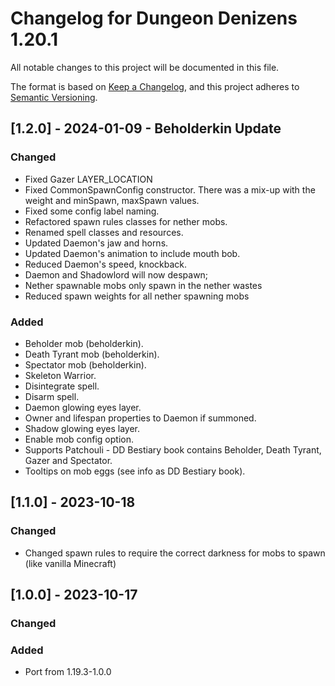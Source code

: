 # Changelog for Dungeon Denizens 1.20.1

All notable changes to this project will be documented in this file.

The format is based on [Keep a Changelog](https://keepachangelog.com/en/1.0.0/),
and this project adheres to [Semantic Versioning](https://semver.org/spec/v2.0.0.html).

## [1.2.0] - 2024-01-09 - Beholderkin Update

### Changed

- Fixed Gazer LAYER_LOCATION
- Fixed CommonSpawnConfig constructor. There was a mix-up with the weight and minSpawn, maxSpawn values.
- Fixed some config label naming.
- Refactored spawn rules classes for nether mobs.
- Renamed spell classes and resources.
- Updated Daemon's jaw and horns.
- Updated Daemon's animation to include mouth bob.
- Reduced Daemon's speed, knockback.
- Daemon and Shadowlord will now despawn;
- Nether spawnable mobs only spawn in the nether wastes
- Reduced spawn weights for all nether spawning mobs

### Added

- Beholder mob (beholderkin).
- Death Tyrant mob (beholderkin).
- Spectator mob (beholderkin).
- Skeleton Warrior.
- Disintegrate spell.
- Disarm spell.
- Daemon glowing eyes layer.
- Owner and lifespan properties to Daemon if summoned.
- Shadow glowing eyes layer.
- Enable mob config option.
- Supports Patchouli - DD Bestiary book contains Beholder, Death Tyrant, Gazer and Spectator. 
- Tooltips on mob eggs (see info as DD Bestiary book).

## [1.1.0] - 2023-10-18

### Changed

- Changed spawn rules to require the correct darkness for mobs to spawn (like vanilla Minecraft)


## [1.0.0] - 2023-10-17

### Changed

### Added 

- Port from 1.19.3-1.0.0